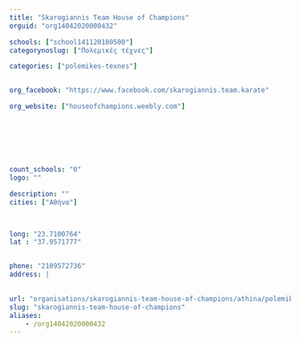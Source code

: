 ```yaml
---
title: "Skarogiannis Team House of Champions"
orguid: "org14042020000432"

schools: ["school141120180500"]
categorynoslug: ["Πολεμικές τέχνες"]

categories: ["polemikes-texnes"]


org_facebook: "https://www.facebook.com/skarogiannis.team.karate"

org_website: ["houseofchampions.weebly.com"]







count_schools: "0"
logo: ""

description: ""
cities: ["Αθήνα"]



long: "23.7100764"
lat : "37.9571777"


phone: "2109572736"
address: |
    

url: "organisations/skarogiannis-team-house-of-champions/athina/polemikes-texnes"
slug: "skarogiannis-team-house-of-champions"
aliases:
    - /org14042020000432
---
```



